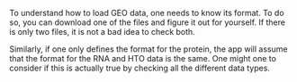 To understand how to load GEO data, one needs to know its format. To do so, you can download one of the files and figure it out for yourself. If there is only two files, it is not a bad idea to check both. 

Similarly, if one only defines the format for the protein, the app will assume that the format for the RNA and HTO data is the same. One might one to consider if this is actually true by checking all the different data types.
